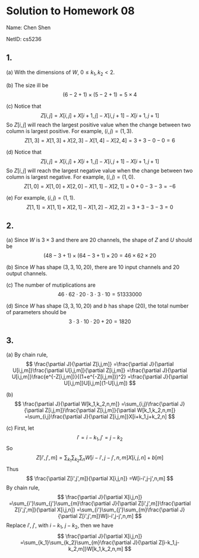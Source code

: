 # Solution to Homework 08

Name: Chen Shen

NetID: cs5236

## 1.

(a) With the dimensions of $W$, $0\leq k_1,k_2 < 2$.

(b) The size ill be
$$
(6-2+1)\times(5-2+1)=5\times 4
$$

(c) Notice that 
$$
Z[i,j]=X[i,j]+X[i+1,j]-X[i,j+1]-X[i+1,j+1]
$$
So $Z[i,j]$ will reach the largest positive value when the change between two column is largest positive. For example, $(i,j)=(1,3)$.
$$
Z[1,3]=X[1,3]+X[2,3]-X[1,4]-X[2,4]=3+3-0-0=6
$$

(d) Notice that 
$$
Z[i,j]=X[i,j]+X[i+1,j]-X[i,j+1]-X[i+1,j+1]
$$
So $Z[i,j]$ will reach the largest negative value when the change between two column is largest negative. For example, $(i,j)=(1,0)$.
$$
Z[1,0]=X[1,0]+X[2,0]-X[1,1]-X[2,1]=0+0-3-3=-6
$$

(e) For example, $(i,j)=(1,1)$.
$$
Z[1,1]=X[1,1]+X[2,1]-X[1,2]-X[2,2]=3+3-3-3=0
$$

## 2.

(a) Since $W$ is $3\times 3$ and there are 20 channels, the shape of $Z$ and $U$ should be
$$
(48-3+1)\times(64-3+1)\times 20=46 \times 62 \times 20
$$

(b) Since $W$ has shape $(3,3,10,20)$, there are 10 input channels and 20 output channels.

(c) The number of mutiplications are
$$
46 \cdot 62 \cdot 20 \cdot 3 \cdot 3 \cdot 10 = 51333000
$$

(d) Since $W$ has shape $(3,3,10,20)$ and $b$ has shape $(20)$, the total number of parameters should be
$$
3 \cdot 3 \cdot 10 \cdot 20 + 20 = 1820
$$

## 3.

(a) By chain rule,
$$
\frac{\partial J}{\partial Z[i,j,m]}
=\frac{\partial J}{\partial U[i,j,m]}\frac{\partial U[i,j,m]}{\partial Z[i,j,m]}
=\frac{\partial J}{\partial U[i,j,m]}\frac{e^{-Z[i,j,m]}}{(1+e^{-Z[i,j,m]})^2}
=\frac{\partial J}{\partial U[i,j,m]}U[i,j,m](1-U[i,j,m])
$$

(b)
$$
\frac{\partial J}{\partial W[k_1,k_2,n,m]}
=\sum_{i,j}\frac{\partial J}{\partial Z[i,j,m]}\frac{\partial Z[i,j,m]}{\partial W[k_1,k_2,n,m]}
=\sum_{i,j}\frac{\partial J}{\partial Z[i,j,m]}X[i+k_1,j+k_2,n]
$$

(c) First, let
$$
i'=i-k_1,j'=j-k_2
$$
So
$$
Z[i',j',m]=\sum_{k_1}\sum_{k_2}\sum_{n}W[i-i',j-j',n,m]X[i,j,n]+b[m]
$$
Thus
$$
\frac{\partial Z[i',j',m]}{\partial X[i,j,n]}
=W[i-i',j-j',n,m]
$$
By chain rule,
$$
\frac{\partial J}{\partial X[i,j,n]}
=\sum_{i'}\sum_{j'}\sum_{m}\frac{\partial J}{\partial Z[i',j',m]}\frac{\partial Z[i',j',m]}{\partial X[i,j,n]}
=\sum_{i'}\sum_{j'}\sum_{m}\frac{\partial J}{\partial Z[i',j',m]}W[i-i',j-j',n,m]
$$
Replace $i'$, $j'$, with $i-k_1$, $j-k_2$, then we have
$$
\frac{\partial J}{\partial X[i,j,n]}
=\sum_{k_1}\sum_{k_2}\sum_{m}\frac{\partial J}{\partial Z[i-k_1,j-k_2,m]}W[k_1,k_2,n,m]
$$
